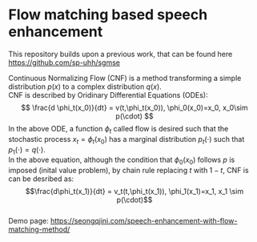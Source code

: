 # Flow matching based speech enhancement

This repository builds upon a previous work, that can be found here https://github.com/sp-uhh/sgmse  

Continuous Normalizing Flow (CNF) is a method transforming a simple distribution $p(x)$ to a complex distribution $q(x)$.  
CNF is described by Oridinary Differential Equations (ODEs):
$$ \frac{d \phi_t(x_0)}{dt} = v(t,\phi_t(x_0)), \phi_0(x_0)=x_0, x_0\sim p(\cdot) $$
In the above ODE, a function $\phi_t$ called flow is desired such that the stochastic process $x_t=\phi_t(x_0)$ has a marginal distribution $p_t(\cdot)$ such that $p_1(\cdot ) = q(\cdot)$.   
In the above equation, although the condition that $\phi_0(x_0)$ follows $p$ is imposed (inital value problem), by chain rule replacing $t$ with $1-t$, CNF is can be desribed as:  
$$\frac{d\phi_t(x_1)}{dt} = v_t(t,\phi_t(x_1)), \phi_1(x_1)=x_1, x_1 \sim p(\cdot)$$  
Demo page: https://seongqjini.com/speech-enhancement-with-flow-matching-method/



